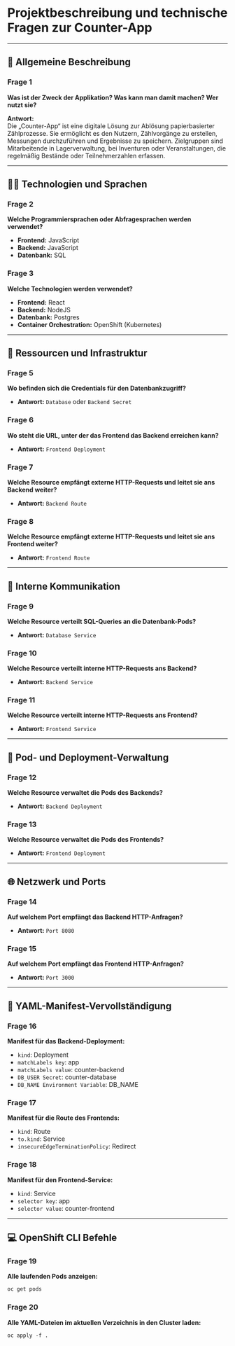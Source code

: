 # Projektbeschreibung und technische Fragen zur Counter-App

---

## 🧾 Allgemeine Beschreibung

### Frage 1  
**Was ist der Zweck der Applikation? Was kann man damit machen? Wer nutzt sie?**

**Antwort:**  
Die „Counter-App“ ist eine digitale Lösung zur Ablösung papierbasierter Zählprozesse. Sie ermöglicht es den Nutzern, Zählvorgänge zu erstellen, Messungen durchzuführen und Ergebnisse zu speichern. Zielgruppen sind Mitarbeitende in Lagerverwaltung, bei Inventuren oder Veranstaltungen, die regelmäßig Bestände oder Teilnehmerzahlen erfassen.

---

## 🧑‍💻 Technologien und Sprachen

### Frage 2  
**Welche Programmiersprachen oder Abfragesprachen werden verwendet?**  
- **Frontend:** JavaScript  
- **Backend:** JavaScript  
- **Datenbank:** SQL  

### Frage 3  
**Welche Technologien werden verwendet?**  
- **Frontend:** React  
- **Backend:** NodeJS  
- **Datenbank:** Postgres  
- **Container Orchestration:** OpenShift (Kubernetes)

---

## 🔐 Ressourcen und Infrastruktur

### Frage 5  
**Wo befinden sich die Credentials für den Datenbankzugriff?**  
- **Antwort:** `Database` oder `Backend Secret`

### Frage 6  
**Wo steht die URL, unter der das Frontend das Backend erreichen kann?**  
- **Antwort:** `Frontend Deployment`

### Frage 7  
**Welche Resource empfängt externe HTTP-Requests und leitet sie ans Backend weiter?**  
- **Antwort:** `Backend Route`

### Frage 8  
**Welche Resource empfängt externe HTTP-Requests und leitet sie ans Frontend weiter?**  
- **Antwort:** `Frontend Route`

---

## 🔄 Interne Kommunikation

### Frage 9  
**Welche Resource verteilt SQL-Queries an die Datenbank-Pods?**  
- **Antwort:** `Database Service`

### Frage 10  
**Welche Resource verteilt interne HTTP-Requests ans Backend?**  
- **Antwort:** `Backend Service`

### Frage 11  
**Welche Resource verteilt interne HTTP-Requests ans Frontend?**  
- **Antwort:** `Frontend Service`

---

## 🧩 Pod- und Deployment-Verwaltung

### Frage 12  
**Welche Resource verwaltet die Pods des Backends?**  
- **Antwort:** `Backend Deployment`

### Frage 13  
**Welche Resource verwaltet die Pods des Frontends?**  
- **Antwort:** `Frontend Deployment`

---

## 🌐 Netzwerk und Ports

### Frage 14  
**Auf welchem Port empfängt das Backend HTTP-Anfragen?**  
- **Antwort:** `Port 8080`

### Frage 15  
**Auf welchem Port empfängt das Frontend HTTP-Anfragen?**  
- **Antwort:** `Port 3000`

---

## 📄 YAML-Manifest-Vervollständigung

### Frage 16  
**Manifest für das Backend-Deployment:**  
- `kind`: Deployment  
- `matchLabels key`: app  
- `matchLabels value`: counter-backend  
- `DB_USER Secret`: counter-database  
- `DB_NAME Environment Variable`: DB_NAME  

### Frage 17  
**Manifest für die Route des Frontends:**  
- `kind`: Route  
- `to.kind`: Service  
- `insecureEdgeTerminationPolicy`: Redirect  

### Frage 18  
**Manifest für den Frontend-Service:**  
- `kind`: Service  
- `selector key`: app  
- `selector value`: counter-frontend  

---

## 💻 OpenShift CLI Befehle

### Frage 19  

**Alle laufenden Pods anzeigen:**  
```bash
oc get pods
```


### Frage 20  

**Alle YAML-Dateien im aktuellen Verzeichnis in den Cluster laden:**

```
oc apply -f .
```
